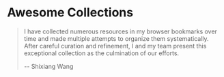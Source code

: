# Awesome Collections

> I have collected numerous resources in my browser bookmarks over time and made multiple attempts to organize them systematically. After careful curation and refinement, I and my team present this exceptional collection as the culmination of our efforts.
>
> -- Shixiang Wang

